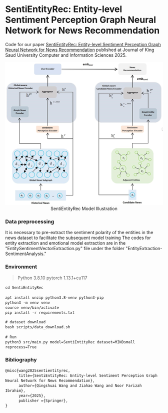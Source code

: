 # SentiEntityRec: Entity-level Sentiment Perception Graph Neural Network for News Recommendation
Code for our paper [SentiEntityRec: Entity-level Sentiment Perception Graph Neural Network for News Recommendation](https://) published at Journal of King Saud University Computer and Information Sciences 2025. 

<p align="center">
  <img src="SentiEntityRec.jpg" alt="SentiEntityRec Model Illustration" width="600" />
  <br>
  SentiEntityRec Model Illustration
</p>

### Data preprocessing
It is necessary to pre-extract the sentiment polarity of the entities in the news dataset to facilitate the subsequent model training
The codes for entity extraction and emotional model extraction are in the "EntitySentimentVectorExtraction.py" file under the folder "EntityExtraction-SentimentAnalysis."

### Environment
> Python 3.8.10
> pytorch 1.13.1+cu117
```shell
cd SentiEntityRec

apt install unzip python3.8-venv python3-pip
python3 -m venv venv
source venv/bin/activate
pip install -r requirements.txt
```

```shell
# dataset download
bash scripts/data_download.sh

# Run
python3 src/main.py model=SentiEntityRec dataset=MINDsmall reprocess=True
```

### Bibliography

```shell
@misc{wang2025sentientityrec,
      title={SentiEntityRec: Entity-level Sentiment Perception Graph Neural Network for News Recommendation}, 
      author={Qingshuai Wang and Jiahao Wang and Noor Farizah Ibrahim},
      year={2025},
      publisher ={Springer},
}
```


